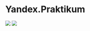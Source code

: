 # Yandex.Praktikum
![](https://downloader.disk.yandex.ru/preview/9a5a2c29b35920bb9e30708cb61fe386e9c78f485aa801534327fb1c9e5be373/62bb3026/_Z_YMgPMQT6vNexbMA5rSznMsGpW2P_KK2SHbAAsDuHtff9w8fc2dw8GRMuOx50BpKpI4zvbiLkQEFoQ63Ps5Q%3D%3D?uid=0&filename=диплом.png&disposition=inline&hash=&limit=0&content_type=image%2Fpng&owner_uid=0&tknv=v2&size=2048x2048)
![](https://1.downloader.disk.yandex.ru/preview/8dc912e1aa4181721464c9a0c11f2c4a13cf4c7eb914c8883648ad36ce50d2b0/inf/NU5qmzzrXiH_Gfn8Rkc1_dLKBOY_oB4wUmxH5F6uXLa_CCB0nDfeL5FAcAUhM9WPA-VBPLeOibupNE6o0ZHz3g%3D%3D?uid=467646881&filename=диплом%202.png&disposition=inline&hash=&limit=0&content_type=image%2Fpng&owner_uid=467646881&tknv=v2&size=1449x1195)
